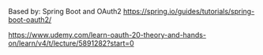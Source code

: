 

Based by:
Spring Boot and OAuth2
https://spring.io/guides/tutorials/spring-boot-oauth2/

https://www.udemy.com/learn-oauth-20-theory-and-hands-on/learn/v4/t/lecture/5891282?start=0
